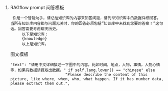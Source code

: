1. RAGflow prompt
   问答模板
   ```text
    你是一个智能助手，请总结知识库的内容来回答问题，请列举知识库中的数据详细回答。当所有知识库内容都与问题无关时，你的回答必须包括“知识库中未找到您要的答案！”这句话。回答需要考虑聊天历史。
        以下是知识库：
        {knowledge}
        以上是知识库。
   ```
   
   图文模板
   ```text
   "text": "请用中文详细描述一下图中的内容，比如时间，地点，人物，事情，人物心情等，如果有数据请提取出数据。" if self.lang.lower() == "chinese" else
                           "Please describe the content of this picture, like where, when, who, what happen. If it has number data, please extract them out.",
   ```